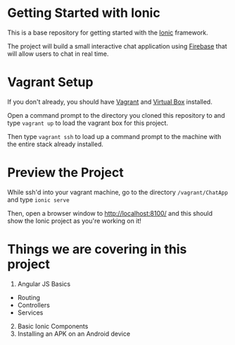 # Getting Started with Ionic

This is a base repository for getting started with the [Ionic](http://ionicframework.com/) framework.

The project will build a small interactive chat application using [Firebase](https://www.firebase.com/) that will allow
users to chat in real time.

# Vagrant Setup
If you don't already, you should have [Vagrant](https://www.vagrantup.com/) and [Virtual Box](https://www.virtualbox.org/)
installed.

Open a command prompt to the directory you cloned this repository to and type `vagrant up` to load the vagrant box for
this project.

Then type `vagrant ssh` to load up a command prompt to the machine with the entire stack already installed.

# Preview the Project
While ssh'd into your vagrant machine, go to the directory `/vagrant/ChatApp` and type `ionic serve`

Then, open a browser window to [http://localhost:8100/](http://localhost:8100) and this should show the Ionic project
as you're working on it!

# Things we are covering in this project
1. Angular JS Basics
  * Routing
  * Controllers
  * Services
2. Basic Ionic Components
3. Installing an APK on an Android device

